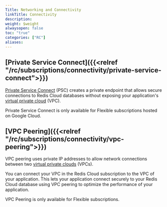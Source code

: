 ```yaml
---
Title: Networking and Connectivity
linkTitle: Connectivity
description: 
weight: $weight
alwaysopen: false
toc: "true"
categories: ["RC"]
aliases: 
---
```


## [Private Service Connect]({{<relref "/rc/subscriptions/connectivity/private-service-connect">}})

[Private Service Connect](https://cloud.google.com/vpc/docs/private-service-connect) (PSC) creates a private endpoint that allows secure connections to Redis Cloud databases without exposing your application's [virtual private cloud](https://en.wikipedia.org/wiki/Virtual_private_cloud) (VPC). 

Private Service Connect is only available for Flexible subscriptions hosted on Google Cloud.

## [VPC Peering]({{<relref "/rc/subscriptions/connectivity/vpc-peering">}})

VPC peering uses private IP addresses to allow network connections between two [virtual private clouds](https://en.wikipedia.org/wiki/Virtual_private_cloud) (VPCs).

You can connect your VPC in the Redis Cloud subscription to the VPC of your application. This lets your application connect securely to your Redis Cloud database using VPC peering to optimize the performance of your application.

VPC Peering is only available for Flexible subscriptions.